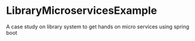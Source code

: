 # LibraryMicroservicesExample
A case study on library system to get hands on micro services using spring boot
